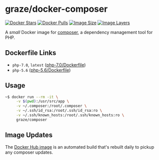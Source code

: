 # graze/docker-composer

[![Docker Stars](https://img.shields.io/docker/stars/graze/composer.svg)](https://hub.docker.com/r/graze/composer/)
[![Docker Pulls](https://img.shields.io/docker/pulls/graze/composer.svg)](https://hub.docker.com/r/graze/composer/)
[![Image Size](https://img.shields.io/imagelayers/image-size/graze/composer/latest.svg)](https://imagelayers.io/?images=graze/composer:latest)
[![Image Layers](https://img.shields.io/imagelayers/layers/graze/composer/latest.svg)](https://imagelayers.io/?images=graze/composer:latest)

A _small_ Docker image for [composer](https://getcomposer.org), a dependency management tool for PHP.

## Dockerfile Links

* `php-7.0`, `latest` ([php-7.0/Dockerfile](./php-7.0/Dockerfile))
* `php-5.6` ([php-5.6/Dockerfile](./php-5.6/Dockerfile))

## Usage

```bash
~$ docker run --rm -it \
     -v $(pwd):/usr/src/app \
     -v ~/.composer:/root/.composer \
     -v ~/.ssh/id_rsa:/root/.ssh/id_rsa:ro \
     -v ~/.ssh/known_hosts:/root/.ssh/known_hosts:ro \
     graze/composer
```

## Image Updates

The [Docker Hub image](https://hub.docker.com/r/graze/composer/) is an automated build that's rebuilt daily to pickup any composer updates.
